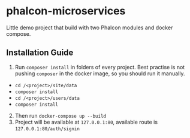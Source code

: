 # phalcon-microservices
Little demo project that build with two Phalcon modules and docker compose.

## Installation Guide
1. Run `composer install` in folders of every project. Best practise is not pushing `composer` in the docker image, so you should run it manually.
- `cd /<project>/site/data`
- `composer install`
- `cd /<project>/users/data`
- `composer install`
2. Then run `docker-compose up --build`
3. Project will be available at `127.0.0.1:80`, available route is `127.0.0.1:80/auth/signin`
